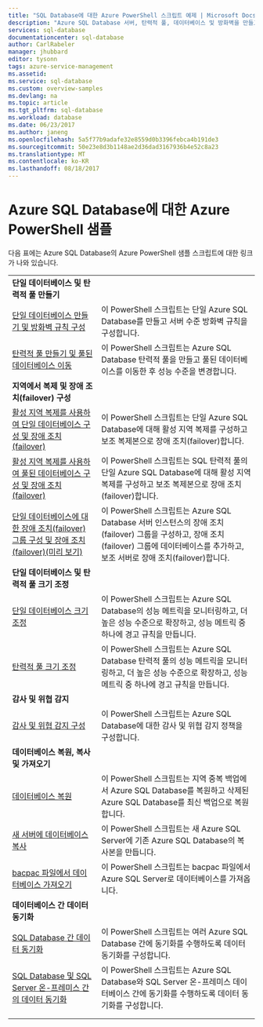 ```yaml
---
title: "SQL Database에 대한 Azure PowerShell 스크립트 예제 | Microsoft Docs"
description: "Azure SQL Database 서버, 탄력적 풀, 데이터베이스 및 방화벽을 만들고 관리하는 데 유용한 Azure PowerShell 스크립트 예제입니다."
services: sql-database
documentationcenter: sql-database
author: CarlRabeler
manager: jhubbard
editor: tysonn
tags: azure-service-management
ms.assetid: 
ms.service: sql-database
ms.custom: overview-samples
ms.devlang: na
ms.topic: article
ms.tgt_pltfrm: sql-database
ms.workload: database
ms.date: 06/23/2017
ms.author: janeng
ms.openlocfilehash: 5a5f77b9adafe32e8559d0b3396febca4b191de3
ms.sourcegitcommit: 50e23e8d3b1148ae2d36dad3167936b4e52c8a23
ms.translationtype: MT
ms.contentlocale: ko-KR
ms.lasthandoff: 08/18/2017
---
```

# <a name="azure-powershell-samples-for-azure-sql-database"></a>Azure SQL Database에 대한 Azure PowerShell 샘플

다음 표에는 Azure SQL Database의 Azure PowerShell 샘플 스크립트에 대한 링크가 나와 있습니다.

| |  |
|---|---|
|**단일 데이터베이스 및 탄력적 풀 만들기**||
| [단일 데이터베이스 만들기 및 방화벽 규칙 구성](scripts/sql-database-create-and-configure-database-powershell.md?toc=%2fpowershell%2fmodule%2ftoc.json) | 이 PowerShell 스크립트는 단일 Azure SQL Database를 만들고 서버 수준 방화벽 규칙을 구성합니다. |
| [탄력적 풀 만들기 및 풀된 데이터베이스 이동](scripts/sql-database-move-database-between-pools-powershell.md?toc=%2fpowershell%2fmodule%2ftoc.json) | 이 PowerShell 스크립트는 Azure SQL Database 탄력적 풀을 만들고 풀된 데이터베이스를 이동한 후 성능 수준을 변경합니다.|
|**지역에서 복제 및 장애 조치(failover) 구성**||
| [활성 지역 복제를 사용하여 단일 데이터베이스 구성 및 장애 조치(failover)](scripts/sql-database-setup-geodr-and-failover-database-powershell.md?toc=%2fpowershell%2fmodule%2ftoc.json)| 이 PowerShell 스크립트는 단일 Azure SQL Database에 대해 활성 지역 복제를 구성하고 보조 복제본으로 장애 조치(failover)합니다. |
| [활성 지역 복제를 사용하여 풀된 데이터베이스 구성 및 장애 조치(failover)](scripts/sql-database-setup-geodr-and-failover-pool-powershell.md?toc=%2fpowershell%2fmodule%2ftoc.json)| 이 PowerShell 스크립트는 SQL 탄력적 풀의 단일 Azure SQL Database에 대해 활성 지역 복제를 구성하고 보조 복제본으로 장애 조치(failover)합니다. |
| [단일 데이터베이스에 대한 장애 조치(failover) 그룹 구성 및 장애 조치(failover)(미리 보기)](scripts/sql-database-setup-geodr-failover-database-failover-group-powershell.md?toc=%2fpowershell%2fmodule%2ftoc.json) | 이 PowerShell 스크립트는 Azure SQL Database 서버 인스턴스의 장애 조치(failover) 그룹을 구성하고, 장애 조치(failover) 그룹에 데이터베이스를 추가하고, 보조 서버로 장애 조치(failover)합니다. |
|**단일 데이터베이스 및 탄력적 풀 크기 조정**||
| [단일 데이터베이스 크기 조정](scripts/sql-database-monitor-and-scale-database-powershell.md?toc=%2fpowershell%2fmodule%2ftoc.json) | 이 PowerShell 스크립트는 Azure SQL Database의 성능 메트릭을 모니터링하고, 더 높은 성능 수준으로 확장하고, 성능 메트릭 중 하나에 경고 규칙을 만듭니다. |
| [탄력적 풀 크기 조정](scripts/sql-database-monitor-and-scale-pool-powershell.md?toc=%2fpowershell%2fmodule%2ftoc.json) | 이 PowerShell 스크립트는 Azure SQL Database 탄력적 풀의 성능 메트릭을 모니터링하고, 더 높은 성능 수준으로 확장하고, 성능 메트릭 중 하나에 경고 규칙을 만듭니다.  |
| **감사 및 위협 감지** |
| [감사 및 위협 감지 구성](scripts/sql-database-auditing-and-threat-detection-powershell.md?toc=%2fpowershell%2fmodule%2ftoc.json)| 이 PowerShell 스크립트는 Azure SQL Database에 대한 감사 및 위협 감지 정책을 구성합니다. |
| **데이터베이스 복원, 복사 및 가져오기**||
| [데이터베이스 복원](scripts/sql-database-restore-database-powershell.md?toc=%2fpowershell%2fmodule%2ftoc.json)| 이 PowerShell 스크립트는 지역 중복 백업에서 Azure SQL Database를 복원하고 삭제된 Azure SQL Database를 최신 백업으로 복원합니다. |
| [새 서버에 데이터베이스 복사](scripts/sql-database-copy-database-to-new-server-powershell.md?toc=%2fpowershell%2fmodule%2ftoc.json)| 이 PowerShell 스크립트는 새 Azure SQL Server에 기존 Azure SQL Database의 복사본을 만듭니다. |
| [bacpac 파일에서 데이터베이스 가져오기](scripts/sql-database-import-from-bacpac-powershell.md?toc=%2fpowershell%2fmodule%2ftoc.json)| 이 PowerShell 스크립트는 bacpac 파일에서 Azure SQL Server로 데이터베이스를 가져옵니다. |
| **데이터베이스 간 데이터 동기화**||
| [SQL Database 간 데이터 동기화](scripts/sql-database-sync-data-between-sql-databases.md?toc=%2fpowershell%2fmodule%2ftoc.json) | 이 PowerShell 스크립트는 여러 Azure SQL Database 간에 동기화를 수행하도록 데이터 동기화를 구성합니다. |
| [SQL Database 및 SQL Server 온-프레미스 간의 데이터 동기화](scripts/sql-database-sync-data-between-azure-onprem.md?toc=%2fpowershell%2fmodule%2ftoc.json) | 이 PowerShell 스크립트는 Azure SQL Database와 SQL Server 온-프레미스 데이터베이스 간에 동기화를 수행하도록 데이터 동기화를 구성합니다. |
|||
|||
